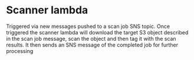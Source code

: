 # Scanner lambda

Triggered via new messages pushed to a scan job SNS topic. Once triggered the scanner lambda will 
download the target S3 object described in the scan job message, scan the object and then tag it with the scan
results. It then sends an SNS message of the completed job for further processing
